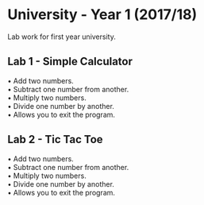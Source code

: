 # University - Year 1 (2017/18)
Lab work for first year university. 
 
## Lab 1 - Simple Calculator  
• Add two numbers.  
• Subtract one number from another.  
• Multiply two numbers.  
• Divide one number by another.  
• Allows you to exit the program.  

## Lab 2 - Tic Tac Toe
• Add two numbers.  
• Subtract one number from another.  
• Multiply two numbers.  
• Divide one number by another.  
• Allows you to exit the program.  
